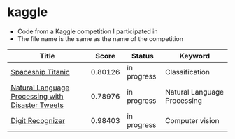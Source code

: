 # kaggle
- Code from a Kaggle competition I participated in
- The file name is the same as the name of the competition


| Title | Score | Status | Keyword |
| ------------ | ------------- | ------------- | ------------- |
| [Spaceship Titanic](https://www.kaggle.com/competitions/spaceship-titanic) | 0.80126 | in progress | Classification |
| [Natural Language Processing with Disaster Tweets](https://www.kaggle.com/competitions/nlp-getting-started) | 0.78976 | in progress | Natural Language Processing |
| [Digit Recognizer](https://www.kaggle.com/competitions/digit-recognizer/overview) | 0.98403 | in progress | Computer vision |
